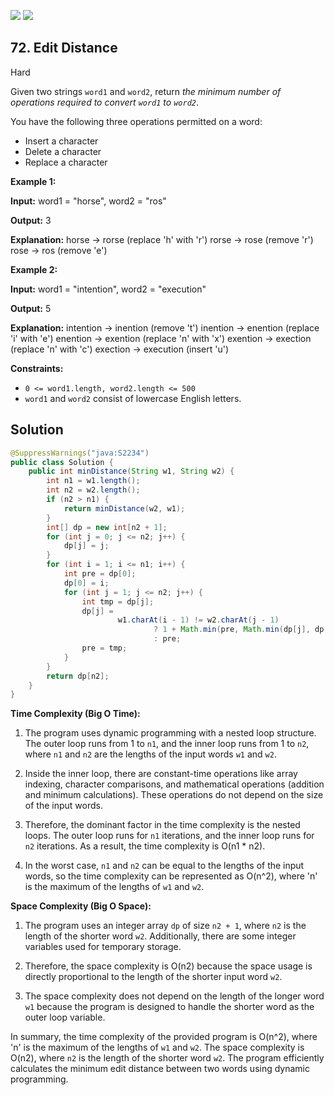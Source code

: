 [![](https://img.shields.io/github/stars/javadev/LeetCode-in-Java?label=Stars&style=flat-square)](https://github.com/javadev/LeetCode-in-Java)
[![](https://img.shields.io/github/forks/javadev/LeetCode-in-Java?label=Fork%20me%20on%20GitHub%20&style=flat-square)](https://github.com/javadev/LeetCode-in-Java/fork)

## 72\. Edit Distance

Hard

Given two strings `word1` and `word2`, return _the minimum number of operations required to convert `word1` to `word2`_.

You have the following three operations permitted on a word:

*   Insert a character
*   Delete a character
*   Replace a character

**Example 1:**

**Input:** word1 = "horse", word2 = "ros"

**Output:** 3

**Explanation:** horse -> rorse (replace 'h' with 'r') rorse -> rose (remove 'r') rose -> ros (remove 'e') 

**Example 2:**

**Input:** word1 = "intention", word2 = "execution"

**Output:** 5

**Explanation:** intention -> inention (remove 't') inention -> enention (replace 'i' with 'e') enention -> exention (replace 'n' with 'x') exention -> exection (replace 'n' with 'c') exection -> execution (insert 'u') 

**Constraints:**

*   `0 <= word1.length, word2.length <= 500`
*   `word1` and `word2` consist of lowercase English letters.

## Solution

```java
@SuppressWarnings("java:S2234")
public class Solution {
    public int minDistance(String w1, String w2) {
        int n1 = w1.length();
        int n2 = w2.length();
        if (n2 > n1) {
            return minDistance(w2, w1);
        }
        int[] dp = new int[n2 + 1];
        for (int j = 0; j <= n2; j++) {
            dp[j] = j;
        }
        for (int i = 1; i <= n1; i++) {
            int pre = dp[0];
            dp[0] = i;
            for (int j = 1; j <= n2; j++) {
                int tmp = dp[j];
                dp[j] =
                        w1.charAt(i - 1) != w2.charAt(j - 1)
                                ? 1 + Math.min(pre, Math.min(dp[j], dp[j - 1]))
                                : pre;
                pre = tmp;
            }
        }
        return dp[n2];
    }
}
```

**Time Complexity (Big O Time):**

1. The program uses dynamic programming with a nested loop structure. The outer loop runs from 1 to `n1`, and the inner loop runs from 1 to `n2`, where `n1` and `n2` are the lengths of the input words `w1` and `w2`.

2. Inside the inner loop, there are constant-time operations like array indexing, character comparisons, and mathematical operations (addition and minimum calculations). These operations do not depend on the size of the input words.

3. Therefore, the dominant factor in the time complexity is the nested loops. The outer loop runs for `n1` iterations, and the inner loop runs for `n2` iterations. As a result, the time complexity is O(n1 * n2).

4. In the worst case, `n1` and `n2` can be equal to the lengths of the input words, so the time complexity can be represented as O(n^2), where 'n' is the maximum of the lengths of `w1` and `w2`.

**Space Complexity (Big O Space):**

1. The program uses an integer array `dp` of size `n2 + 1`, where `n2` is the length of the shorter word `w2`. Additionally, there are some integer variables used for temporary storage.

2. Therefore, the space complexity is O(n2) because the space usage is directly proportional to the length of the shorter input word `w2`.

3. The space complexity does not depend on the length of the longer word `w1` because the program is designed to handle the shorter word as the outer loop variable.

In summary, the time complexity of the provided program is O(n^2), where 'n' is the maximum of the lengths of `w1` and `w2`. The space complexity is O(n2), where `n2` is the length of the shorter word `w2`. The program efficiently calculates the minimum edit distance between two words using dynamic programming.
